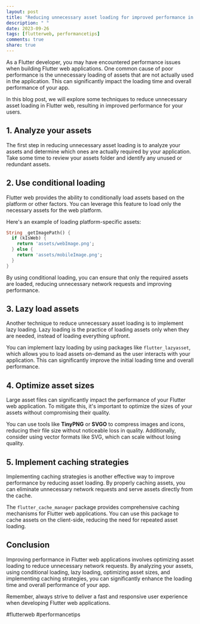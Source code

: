 ```yaml
---
layout: post
title: "Reducing unnecessary asset loading for improved performance in Flutter web"
description: " "
date: 2023-09-26
tags: [flutterweb, performancetips]
comments: true
share: true
---
```


As a Flutter developer, you may have encountered performance issues when building Flutter web applications. One common cause of poor performance is the unnecessary loading of assets that are not actually used in the application. This can significantly impact the loading time and overall performance of your app.

In this blog post, we will explore some techniques to reduce unnecessary asset loading in Flutter web, resulting in improved performance for your users.

## 1. Analyze your assets

The first step in reducing unnecessary asset loading is to analyze your assets and determine which ones are actually required by your application. Take some time to review your assets folder and identify any unused or redundant assets.

## 2. Use conditional loading

Flutter web provides the ability to conditionally load assets based on the platform or other factors. You can leverage this feature to load only the necessary assets for the web platform. 

Here's an example of loading platform-specific assets:

```dart
String _getImagePath() {
  if (kIsWeb) {
    return 'assets/webImage.png';
  } else {
    return 'assets/mobileImage.png';
  }
}
```

By using conditional loading, you can ensure that only the required assets are loaded, reducing unnecessary network requests and improving performance.

## 3. Lazy load assets

Another technique to reduce unnecessary asset loading is to implement lazy loading. Lazy loading is the practice of loading assets only when they are needed, instead of loading everything upfront.

You can implement lazy loading by using packages like `flutter_lazyasset`, which allows you to load assets on-demand as the user interacts with your application. This can significantly improve the initial loading time and overall performance.

## 4. Optimize asset sizes

Large asset files can significantly impact the performance of your Flutter web application. To mitigate this, it's important to optimize the sizes of your assets without compromising their quality.

You can use tools like **TinyPNG** or **SVGO** to compress images and icons, reducing their file size without noticeable loss in quality. Additionally, consider using vector formats like SVG, which can scale without losing quality.

## 5. Implement caching strategies

Implementing caching strategies is another effective way to improve performance by reducing asset loading. By properly caching assets, you can eliminate unnecessary network requests and serve assets directly from the cache.

The `flutter_cache_manager` package provides comprehensive caching mechanisms for Flutter web applications. You can use this package to cache assets on the client-side, reducing the need for repeated asset loading.

## Conclusion

Improving performance in Flutter web applications involves optimizing asset loading to reduce unnecessary network requests. By analyzing your assets, using conditional loading, lazy loading, optimizing asset sizes, and implementing caching strategies, you can significantly enhance the loading time and overall performance of your app.

Remember, always strive to deliver a fast and responsive user experience when developing Flutter web applications.

#flutterweb #performancetips